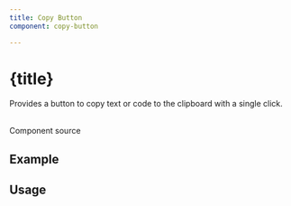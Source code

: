 ```yaml
---
title: Copy Button
component: copy-button

---
```


<script lang='ts'>
    import {examples} from './examples.ts'
    import {CodePreview} from '$lib/components/tzezars-enhancements/code-preview'
    import {CodeBlock} from '$lib/components/tzezars-enhancements/code-block'
    import {Link} from '$lib/components/tzezars-enhancements/link'
    import {createGitHubLink} from '$lib/utils'
</script>

# {title}

Provides a button to copy text or code to the clipboard with a single click.

<br/>

<Link href={createGitHubLink(component)}>Component source</Link>

## Example

<CodePreview code={examples.example.code} class="">
<examples.example.component />
</CodePreview>

## Usage

<CodeBlock code={examples.usage.code} lang='svelte'/>